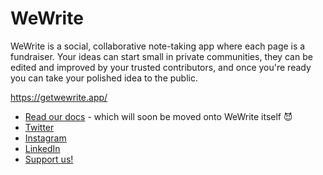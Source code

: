# WeWrite 

WeWrite is a social, collaborative note-taking app where each page is a fundraiser. Your ideas can start small in private communities, they can be edited and improved by your trusted contributors, and once you're ready you can take your polished idea to the public. 

https://getwewrite.app/ 

- [Read our docs](https://wewrite-app.notion.site/WeWrite-App-542e4eeba1534955927e8b3845a9d2fc?pvs=4) - which will soon be moved onto WeWrite itself 😈
- [Twitter](https://twitter.com/WeWriteApp)
- [Instagram](https://www.instagram.com/getwewrite/)
- [LinkedIn](https://www.linkedin.com/company/98156314/)
- [Support us!](https://whop.com/wewriteapp/)
